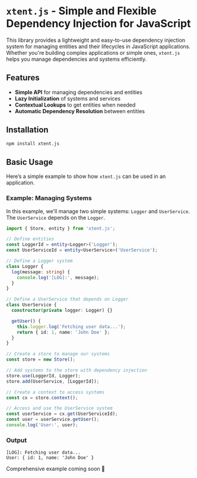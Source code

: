# `xtent.js` - Simple and Flexible Dependency Injection for JavaScript

This library provides a lightweight and easy-to-use dependency injection system for managing entities and their lifecycles in JavaScript applications. Whether you're building complex applications or simple ones, `xtent.js` helps you manage dependencies and systems efficiently.

## Features

- **Simple API** for managing dependencies and entities
- **Lazy Initialization** of systems and services
- **Contextual Lookups** to get entities when needed
- **Automatic Dependency Resolution** between entities

## Installation

```bash
npm install xtent.js
```

## Basic Usage

Here’s a simple example to show how `xtent.js` can be used in an application.

### Example: Managing Systems

In this example, we'll manage two simple systems: `Logger` and `UserService`. The `UserService` depends on the `Logger`.

```ts
import { Store, entity } from 'xtent.js';

// Define entities
const LoggerId = entity<Logger>('Logger');
const UserServiceId = entity<UserService>('UserService');

// Define a Logger system
class Logger {
  log(message: string) {
    console.log('[LOG]:', message);
  }
}

// Define a UserService that depends on Logger
class UserService {
  constructor(private logger: Logger) {}

  getUser() {
    this.logger.log('Fetching user data...');
    return { id: 1, name: 'John Doe' };
  }
}

// Create a store to manage our systems
const store = new Store();

// Add systems to the store with dependency injection
store.use(LoggerId, Logger);
store.add(UserService, [LoggerId]);

// Create a context to access systems
const cx = store.context();

// Access and use the UserService system
const userService = cx.get(UserServiceId);
const user = userService.getUser();
console.log('User:', user);
```

### Output

```
[LOG]: Fetching user data...
User: { id: 1, name: 'John Doe' }
```

Comprehensive example coming soon 🙇
